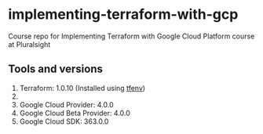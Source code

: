 # implementing-terraform-with-gcp
Course repo for Implementing Terraform with Google Cloud Platform course at Pluralsight

## Tools and versions
1. Terraform: 1.0.10 (Installed using [tfenv](https://github.com/tfutils/tfenv))
2. 
3. Google Cloud Provider: 4.0.0
4. Google Cloud Beta Provider: 4.0.0
5. Google Cloud SDK: 363.0.0
